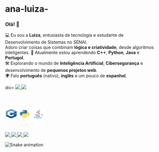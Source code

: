 # ana-luiza-
### Olá! 👋


💻 Eu sou a **Luiza**, entusiasta de tecnologia e estudante de Desenvolvimento de Sistemas no SENAI.  
Adoro criar coisas que combinam **lógica e criatividade**, desde algoritmos inteligentes. 
🌱 Atualmente estou aprendendo **C++**, **Python**, **Java** e **Portugol**.  
🛠 Explorando o mundo de **Inteligência Artificial**, **Cibersegurança** e desenvolvimento de **pequenos projetos web**.  
🌍 Falo **português** (nativo), **inglês** e um pouco de **espanhol**.  



div>
  <a href="https://beacons.ai/anaaxrs">
    <img height="180em" src="https://github-readme-stats.vercel.app/api?username=anaaxrs&show_icons=true&theme=dark&include_all_commits=true&count_private=true"/>
    <img height="180em" src="https://github-readme-stats.vercel.app/api/top-langs/?username=anaaxrs&layout=compact&langs_count=16&dark"/>
  </a>
</div>

<br> <!-- Linha em branco entre as imagens e as redes sociais -->

<div style="display: inline_block"><br>
  <img align="center" alt="Luiza-Cpp" height="30" width="40" src="https://raw.githubusercontent.com/devicons/devicon/master/icons/cplusplus/cplusplus-original.svg"> 
  <img align="center" alt="Luiza-Python" height="30" width="40" src="https://raw.githubusercontent.com/devicons/devicon/master/icons/python/python-original.svg"> 
  <img align="center" alt="Luiza-Java" height="30" width="40" src="https://raw.githubusercontent.com/devicons/devicon/master/icons/java/java-original.svg">
</div>

<br> <!-- Linha em branco entre as linguagens e as redes sociais -->

<div>
  <a href="https://instagram.com/_analuizaafrr" target="_blank">
    <img src="https://img.shields.io/badge/-Instagram-%23E4405F?style=for-the-badge&logo=instagram&logoColor=white" target="_blank">
  </a> 
  <a href="https://www.twitch.tv/anaaxrs" target="_blank">
    <img src="https://img.shields.io/badge/Twitch-9146FF?style=for-the-badge&logo=twitch&logoColor=white" target="_blank">
  </a> 
  <a href="mailto:analuiza020109@gmail.com">
    <img src="https://img.shields.io/badge/-Gmail-%23333?style=for-the-badge&logo=gmail&logoColor=white" target="_blank">
  </a> 
  <a href="https://www.linkedin.com/in/ana-luiza-357928376/" target="_blank">
    <img src="https://img.shields.io/badge/-LinkedIn-%230077B5?style=for-the-badge&logo=linkedin&logoColor=white" target="_blank">
  </a>
</div>

![Snake animation](https://github.com/anaaxrs/anaaxrs/blob/output/github-contribution-grid-snake.svg)
